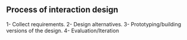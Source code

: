## Process of interaction design

1- Collect requirements.
2- Design alternatives.
3- Prototyping/building versions of the design.
4- Evaluation/Iteration
